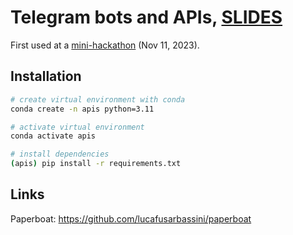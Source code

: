 # Telegram bots and APIs, [SLIDES](https://docs.google.com/presentation/d/1IedczIb_IedU-NWEnH4qHZCaX985zEsptzePF3b_vHA/edit?usp=sharing)

First used at a [mini-hackathon](https://lu.ma/lauzhack-apis-2023) (Nov 11, 2023).

## Installation

```bash
# create virtual environment with conda
conda create -n apis python=3.11

# activate virtual environment
conda activate apis

# install dependencies
(apis) pip install -r requirements.txt
```

## Links

Paperboat: https://github.com/lucafusarbassini/paperboat
